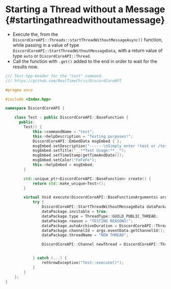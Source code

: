 Starting a Thread without a Message {#startingathreadwithoutamessage}
============
- Execute the, from the `DiscordCoreAPI::Threads::startThreadWithoutMessageAsync()` function, while passing in a value of type `DiscordCoreAPI::StartThreadWithoutMessageData`, with a return value of type `auto` or `DiscordCoreAPI::Thread`.
- Call the function with `.get()` added to the end in order to wait for the results now.

```cpp
/// Test.hpp-Header for the "test" command.
/// https://github.com/RealTimeChris/DiscordCoreAPI

#pragma once

#include <Index.hpp>

namespace DiscordCoreAPI {

	class Test : public DiscordCoreAPI::BaseFunction {
	  public:
		Test() {
			this->commandName = "test";
			this->helpDescription = "Testing purposes!";
			DiscordCoreAPI::EmbedData msgEmbed { };
			msgEmbed.setDescription("------\nSimply enter !test or /test!\n------");
			msgEmbed.setTitle("__**Test Usage:**__");
			msgEmbed.setTimeStamp(getTimeAndDate());
			msgEmbed.setColor("FeFeFe");
			this->helpEmbed = msgEmbed;
		}

		std::unique_ptr<DiscordCoreAPI::BaseFunction> create() {
			return std::make_unique<Test>();
		}

		virtual Void execute(DiscordCoreAPI::BaseFunctionArguments& args) {
			try {
				DiscordCoreAPI::StartThreadWithoutMessageData dataPackage;
				dataPackage.invitable = true;
				dataPackage.type = ThreadType::GUILD_PUBLIC_THREAD;
				dataPackage.reason = "TESTING REASONS!";
				dataPackage.autoArchiveDuration = DiscordCoreAPI::ThreadAutoArchiveDuration::SHORT;
				dataPackage.channelId = args.eventData.getChannelId();
				dataPackage.threadName = "NEW THREAD";

				DiscordCoreAPI::Channel newThread = DiscordCoreAPI::Threads::startThreadWithoutMessageAsync(dataPackage).get();


			} catch (...) {
				rethrowException("Test::execute()");
			}
		}
	};
}
```
